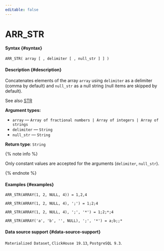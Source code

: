 ```yaml
---
editable: false
---
```


# ARR_STR



#### Syntax {#syntax}


```
ARR_STR( array [ , delimiter [ , null_str ] ] )
```

#### Description {#description}
Concatenates elements of the array `array` using `delimiter` as a delimiter (comma by default) and `null_str` as a null string (null items are skipped by default).

See also [STR](STR.md)

**Argument types:**
- `array` — `Array of fractional numbers | Array of integers | Array of strings`
- `delimiter` — `String`
- `null_str` — `String`


**Return type**: `String`

{% note info %}

Only constant values are accepted for the arguments (`delimiter`, `null_str`).

{% endnote %}


#### Examples {#examples}

```
ARR_STR(ARRAY(1, 2, NULL, 4)) = 1,2,4
```

```
ARR_STR(ARRAY(1, 2, NULL, 4), ';') = 1;2;4
```

```
ARR_STR(ARRAY(1, 2, NULL, 4), ';', '*') = 1;2;*;4
```

```
ARR_STR(ARRAY('a', 'b', '', NULL), ';', '*') = a;b;;*
```


#### Data source support {#data-source-support}

`Materialized Dataset`, `ClickHouse 19.13`, `PostgreSQL 9.3`.
